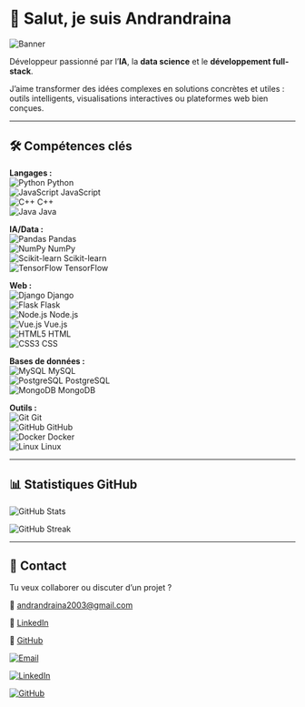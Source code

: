 # 👋 Salut, je suis Andrandraina

![Banner](./GITHUB%20PROFILE%202.png)

Développeur passionné par l’**IA**, la **data science** et le **développement full-stack**.

J’aime transformer des idées complexes en solutions concrètes et utiles : outils intelligents, visualisations interactives ou plateformes web bien conçues.

---

## 🛠️ Compétences clés

**Langages :**  
![Python](https://raw.githubusercontent.com/devicons/devicon/master/icons/python/python-original.svg) Python  
![JavaScript](https://raw.githubusercontent.com/devicons/devicon/master/icons/javascript/javascript-original.svg) JavaScript  
![C++](https://raw.githubusercontent.com/devicons/devicon/master/icons/cplusplus/cplusplus-original.svg) C++  
![Java](https://raw.githubusercontent.com/devicons/devicon/master/icons/java/java-original.svg) Java  

**IA/Data :**  
![Pandas](https://raw.githubusercontent.com/devicons/devicon/master/icons/pandas/pandas-original.svg) Pandas  
![NumPy](https://raw.githubusercontent.com/devicons/devicon/master/icons/numpy/numpy-original.svg) NumPy  
![Scikit-learn](https://raw.githubusercontent.com/devicons/devicon/master/icons/scikit-learn/scikit-learn-original.svg) Scikit-learn  
![TensorFlow](https://upload.wikimedia.org/wikipedia/commons/0/05/Scikit_learn_logo_small.svg) TensorFlow  

**Web :**  
![Django](https://raw.githubusercontent.com/devicons/devicon/master/icons/django/django-original.svg) Django  
![Flask](https://raw.githubusercontent.com/devicons/devicon/master/icons/flask/flask-original.svg) Flask  
![Node.js](https://raw.githubusercontent.com/devicons/devicon/master/icons/nodejs/nodejs-original.svg) Node.js  
![Vue.js](https://raw.githubusercontent.com/devicons/devicon/master/icons/vuejs/vuejs-original.svg) Vue.js  
![HTML5](https://raw.githubusercontent.com/devicons/devicon/master/icons/html5/html5-original.svg) HTML  
![CSS3](https://raw.githubusercontent.com/devicons/devicon/master/icons/css3/css3-original.svg) CSS  

**Bases de données :**  
![MySQL](https://raw.githubusercontent.com/devicons/devicon/master/icons/mysql/mysql-original-wordmark.svg) MySQL  
![PostgreSQL](https://raw.githubusercontent.com/devicons/devicon/master/icons/postgresql/postgresql-original-wordmark.svg) PostgreSQL  
![MongoDB](https://raw.githubusercontent.com/devicons/devicon/master/icons/mongodb/mongodb-original-wordmark.svg) MongoDB  

**Outils :**  
![Git](https://raw.githubusercontent.com/devicons/devicon/master/icons/git/git-original.svg) Git  
![GitHub](https://raw.githubusercontent.com/devicons/devicon/master/icons/github/github-original.svg) GitHub  
![Docker](https://raw.githubusercontent.com/devicons/devicon/master/icons/docker/docker-original-wordmark.svg) Docker  
![Linux](https://raw.githubusercontent.com/devicons/devicon/master/icons/linux/linux-original.svg) Linux  

---

## 📊 Statistiques GitHub

![GitHub Stats](https://github-readme-stats.vercel.app/api?username=Andrandra1na&show_icons=true&theme=tokyonight)

![GitHub Streak](https://github-readme-streak-stats.herokuapp.com/?user=Andrandra1na&theme=tokyonight&hide_border=true)

---

## 🤝 Contact

Tu veux collaborer ou discuter d’un projet ?  

📩 [andrandraina2003@gmail.com](mailto:andrandraina2003@gmail.com)  

🔗 [LinkedIn](https://www.linkedin.com/in/andrandraina-andrianavony-592ba4288)  

🐙 [GitHub](https://github.com/Andrandra1na)

[![Email](https://img.shields.io/badge/-Email-D14836?style=for-the-badge&logo=gmail&logoColor=white)](mailto:andrandraina2003@gmail.com)

[![LinkedIn](https://img.shields.io/badge/-LinkedIn-0A66C2?style=for-the-badge&logo=linkedin&logoColor=white)](https://www.linkedin.com/in/andrandraina-andrianavony-592ba4288)

[![GitHub](https://img.shields.io/badge/-GitHub-333333?style=for-the-badge&logo=github&logoColor=white)](https://github.com/Andrandra1na)

